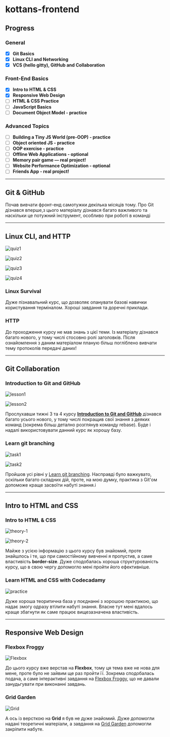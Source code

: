 # kottans-frontend

## Progress

### General

- [x] **Git Basics**
- [x] **Linux CLI and Networking**
- [x] **VCS (hello gitty), GitHub and Collaboration**

### Front-End Basics

- [x] **Intro to HTML & CSS**
- [x] **Responsive Web Design**
- [ ] **HTML & CSS Practice**
- [ ] **JavaScript Basics**
- [ ] **Document Object Model - practice**

### Advanced Topics

- [ ] **Building a Tiny JS World (pre-OOP) - practice**
- [ ] **Object oriented JS - practice**
- [ ] **OOP exercise - practice**
- [ ] **Offline Web Applications - optional**
- [ ] **Memory pair game — real project!**
- [ ] **Website Performance Optimization - optional**
- [ ] **Friends App - real project!**

---

## Git & GitHub

Почав вивчати фронт-енд самотужки декілька місяців тому. Про Git дізнався вперше,з цього матеріалу дізнався багато важливого та наскільки це потужний інструмент, особливо при роботі в команді

---

## Linux CLI, and HTTP

![quiz1](/task_linux_cli/1.jpg)

![quiz2](/task_linux_cli/2.jpg)

![quiz3](/task_linux_cli/3.jpg)

![quiz4](/task_linux_cli/4.jpg)

### Linux Survival

Дуже пізнавальний курс, що дозволяє опанувати базові навички користування терміналом. Хороші завдання та доречні приклади.

### HTTP

До проходження курсу не мав знань з цієї теми. Із матеріалу дізнався багато нового, у тому числі стосовно ролі заголовків. Після ознайомлення з даним матеріалом планую більш погліблено вивчати тему протоколів передачі даних!

---

## Git Collaboration

### Introduction to Git and GitHub

![lesson1](/task_git_collaboration/int_to_git-1.jpg)

![lesson2](/task_git_collaboration/int_to_git-2.jpg)

Прослухавши тижні 3 та 4 курсу [**Introduction to Git and GitHub**](https://www.coursera.org/learn/introduction-git-github) дізнався багато усього нового, у тому числі покращив свої знання з деяких команд (зокрема більш детално розглянув команду rebase). Будe і надалі використовувати данний курс як хорошу базу.

### Learn git branching

![task1](/task_git_collaboration/git_branching-1.png)

![task2](/task_git_collaboration/git_branching-2.png)

Пройшов усі рівні у [Learn git branching](learngitbranching.js.org). Насправді було важкувато, оскільки багато складних дій, проте, на мою думку, практика з Git'ом допоможе краще засвоїти набуті знання.і

---

## Intro to HTML and CSS

### Intro to HTML & CSS

![theory-1](/task_html_css_intro/html_css_theory-1.jpg)

![theory-2](/task_html_css_intro/html_css_theory-2.jpg)

Майже з усією інформацію з цього курсу був знайомий, проте знайшлось і те, що при самостійному вивченні я пропустив, а саме властивість **border-size**. Дуже сподобалась хороша структурованість курсу, що в свою чергу допомогло мені пройти його ефективніше.

### Learn HTML and CSS with Codecadamy

![practice](/task_html_css_intro/codeacademy_css_html.jpg)

Дуже хороша теоритична база у поєднанні з хорошою практикою, що надає змогу одразу втілити набуті знання. Власне тут мені вдалось краще збагнути як саме працює вищезазначена властивість.

---

## Responsive Web Design

### Flexbox Froggy

![Flexbox](/task_responsive_web_design/Flexbox_Froggy.jpg)

До цього курсу вже верстав на **Flexbox**, тому ця тема вже не нова для мене, проте було не зайвим ще раз пройти її. Зокрема сподобалась подача, а саме інтерактивні завдання на [Flexbox Froggy](http://flexboxfroggy.com/), що не давали занудьгувати при виконанні завдань.

### Grid Garden

![Grid](/task_responsive_web_design/Grid_Garden.jpg)

А ось із версткою на **Grid** я був не дуже знайомий. Дуже допомогли надані теоретичні матеріали, а завдання на [Grid Garden](http://cssgridgarden.com/) допомогли закріпити набуте.
